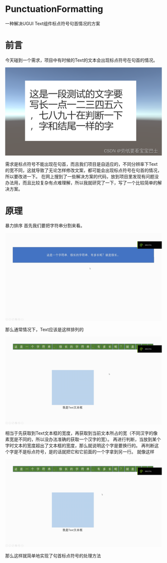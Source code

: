 # PunctuationFormatting
一种解决UGUI Text组件标点符号句首情况的方案
# 前言
今天碰到一个需求，项目中有时候的Text的文本会出现标点符号在句首的情况。

![image](images/1.png)

需求是标点符号不能出现在句首，而且我们项目是自适应的，不同分辨率下Text的宽不同，这就导致了无论怎样修改文案，都可能会出现标点符号在句首的情况，所以要改进一下。
在网上搜到了一些解决方案的代码，放到项目里发现有问题没办法用，而且比较复杂有点难理解，所以我就研究了一下，写了一个比较简单的解决方案。

# 原理

暴力排序
首先我们要把字符串分割来看。

![image](images/3.gif)

那么通常情况下，Text应该是这样排列的

![image](images/1.gif)

相当于先获取到Text文本框的宽度，再获取到当前文本所占的宽（不同汉字的像素宽是不同的，所以没办法准确的获取一个汉字的宽）。
再进行判断，当放到某个字时文本的宽度超出了文本框的宽度，那么就说明这个字是要换行的。
再判断这个字是不是标点符号，是的话就把它和它前面的一个字拿到另一行。
就像这样

![image](images/2.gif)

那么这样就简单地实现了句首标点符号的处理方法
